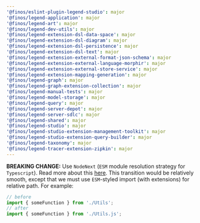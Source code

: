 ```yaml
---
'@finos/eslint-plugin-legend-studio': major
'@finos/legend-application': major
'@finos/legend-art': major
'@finos/legend-dev-utils': major
'@finos/legend-extension-dsl-data-space': major
'@finos/legend-extension-dsl-diagram': major
'@finos/legend-extension-dsl-persistence': major
'@finos/legend-extension-dsl-text': major
'@finos/legend-extension-external-format-json-schema': major
'@finos/legend-extension-external-language-morphir': major
'@finos/legend-extension-external-store-service': major
'@finos/legend-extension-mapping-generation': major
'@finos/legend-graph': major
'@finos/legend-graph-extension-collection': major
'@finos/legend-manual-tests': major
'@finos/legend-model-storage': major
'@finos/legend-query': major
'@finos/legend-server-depot': major
'@finos/legend-server-sdlc': major
'@finos/legend-shared': major
'@finos/legend-studio': major
'@finos/legend-studio-extension-management-toolkit': major
'@finos/legend-studio-extension-query-builder': major
'@finos/legend-taxonomy': major
'@finos/legend-tracer-extension-zipkin': major
---
```


**BREAKING CHANGE:** Use `NodeNext` (`ESM` module resolution strategy for `Typescript`). Read more about this [here](https://devblogs.microsoft.com/typescript/announcing-typescript-4-7/#esm-nodejs). This transition would be relatively smooth, except that we must use `ESM`-styled import (with extensions) for relative path. For example:

```ts
// before
import { someFunction } from './Utils';
// after
import { someFunction } from './Utils.js';
```
